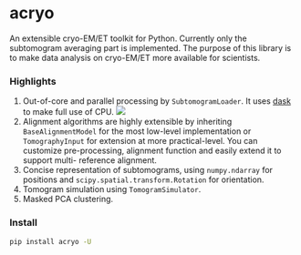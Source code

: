 # acryo

An extensible cryo-EM/ET toolkit for Python. Currently only the subtomogram averaging part is implemented.
The purpose of this library is to make data analysis on cryo-EM/ET more available for scientists.

### Highlights

1. Out-of-core and parallel processing by `SubtomogramLoader`. It uses
   [dask](https://github.com/dask/dask) to make full use of CPU.
   ![](images/task-graph.png)
2. Alignment algorithms are highly extensible by inheriting `BaseAlignmentModel` for the most
   low-level implementation or `TomographyInput` for extension at more practical-level. You
   can customize pre-processing, alignment function and easily extend it to support multi-
   reference alignment.
3. Concise representation of subtomograms, using `numpy.ndarray` for positions and
   `scipy.spatial.transform.Rotation` for orientation.
4. Tomogram simulation using `TomogramSimulator`.
5. Masked PCA clustering.

### Install

```bash
pip install acryo -U
```
